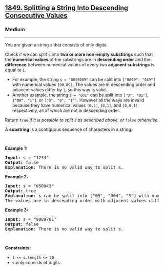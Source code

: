 <h2><a href="https://leetcode.com/problems/splitting-a-string-into-descending-consecutive-values/">1849. Splitting a String Into Descending Consecutive Values</a></h2><h3>Medium</h3><hr><div><p>You are given a string <code>s</code> that consists of only digits.</p>

<p>Check if we can split <code>s</code> into <strong>two or more non-empty substrings</strong> such that the <strong>numerical values</strong> of the substrings are in <strong>descending order</strong> and the <strong>difference</strong> between numerical values of every two <strong>adjacent</strong> <strong>substrings</strong> is equal to <code>1</code>.</p>

<ul>
	<li>For example, the string <code>s = "0090089"</code> can be split into <code>["0090", "089"]</code> with numerical values <code>[90,89]</code>. The values are in descending order and adjacent values differ by <code>1</code>, so this way is valid.</li>
	<li>Another example, the string <code>s = "001"</code> can be split into <code>["0", "01"]</code>, <code>["00", "1"]</code>, or <code>["0", "0", "1"]</code>. However all the ways are invalid because they have numerical values <code>[0,1]</code>, <code>[0,1]</code>, and <code>[0,0,1]</code> respectively, all of which are not in descending order.</li>
</ul>

<p>Return <code>true</code> <em>if it is possible to split</em> <code>s</code>​​​​​​ <em>as described above</em><em>, or </em><code>false</code><em> otherwise.</em></p>

<p>A <strong>substring</strong> is a contiguous sequence of characters in a string.</p>

<p>&nbsp;</p>
<p><strong class="example">Example 1:</strong></p>

<pre style="position: relative;"><strong>Input:</strong> s = "1234"
<strong>Output:</strong> false
<strong>Explanation:</strong> There is no valid way to split s.
<div class="open_grepper_editor" title="Edit &amp; Save To Grepper"></div></pre>

<p><strong class="example">Example 2:</strong></p>

<pre style="position: relative;"><strong>Input:</strong> s = "050043"
<strong>Output:</strong> true
<strong>Explanation:</strong> s can be split into ["05", "004", "3"] with numerical values [5,4,3].
The values are in descending order with adjacent values differing by 1.
<div class="open_grepper_editor" title="Edit &amp; Save To Grepper"></div></pre>

<p><strong class="example">Example 3:</strong></p>

<pre style="position: relative;"><strong>Input:</strong> s = "9080701"
<strong>Output:</strong> false
<strong>Explanation:</strong> There is no valid way to split s.
<div class="open_grepper_editor" title="Edit &amp; Save To Grepper"></div></pre>

<p>&nbsp;</p>
<p><strong>Constraints:</strong></p>

<ul>
	<li><code>1 &lt;= s.length &lt;= 20</code></li>
	<li><code>s</code> only consists of digits.</li>
</ul>
</div>